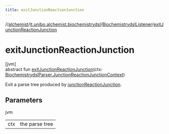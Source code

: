 ```yaml
---
title: exitJunctionReactionJunction
---
```

//[alchemist](../../../index.html)/[it.unibo.alchemist.biochemistrydsl](../index.html)/[BiochemistrydslListener](index.html)/[exitJunctionReactionJunction](exit-junction-reaction-junction.html)



# exitJunctionReactionJunction



[jvm]\
abstract fun [exitJunctionReactionJunction](exit-junction-reaction-junction.html)(ctx: [BiochemistrydslParser.JunctionReactionJunctionContext](../-biochemistrydsl-parser/-junction-reaction-junction-context/index.html))



Exit a parse tree produced by [junctionReactionJunction](../-biochemistrydsl-parser/junction-reaction-junction.html).



## Parameters


jvm

| | |
|---|---|
| ctx | the parse tree |




